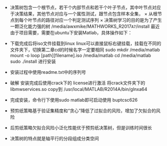 * 决策树包含一个根节点，若干个内部节点和若干个叶子节点，其中叶节点对应于决策结果，其他节点对应与一个属性测试，跟节点包含样本全集，
× 从根节点到每个叶节点的路径对应一个判定测试序列
× 决策树学习的目的是为了产生一颗泛化能力强的树
/media/awxmike/MATHWORKS_R2017`A7`/install
最近由于项目需要，需要在ubuntu下安装Matlab，具体操作如下：

* 下载完成后将iso文件挂载到linux
linux可以直接鼠标右键挂载，挂载在不同的文件夹下，切换第二章cd的时候名字一定要相同
sudo mkdir /media/matlab
mount -o loop [path][filename].iso /media/matlab
cd /media/matlab
sudo ./install
进行安装

* 安装过程中使用readme.txt中的序列号

* 破解
安装完成后使用crack下的 license进行激活
将crack文件夹下的libmwservices.so copy到  /usr/local/MATLAB/R2014A/bin/glnxa64

* 完成安装，命令行下使用sudo matlab即可启动使用
buptcsc626
* 预剪纸策略基于验证集精度和“贪心”降低了过拟合的风险，增加了欠拟合的风险
* 后剪纸策略欠拟合风险小泛化性能优于预剪纸决策树，但是训练时间很长
* 决策树的特点就是轴平行的分段组成分类空间
